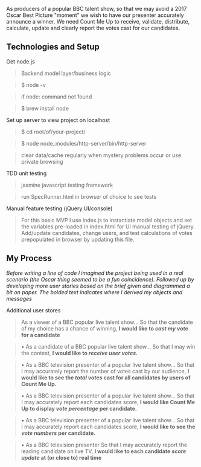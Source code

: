 As producers of a popular BBC talent show, so that we may avoid a 2017 Oscar Best Picture "moment" we wish to have our presenter accurately announce a winner. We need Count Me Up to receive, validate, distribute, calculate, update and clearly report the votes cast for our candidates.

## Technologies and Setup

Get node.js
> Backend model layer/business logic

>$ node -v

> if node: command not found

> $ brew install node

Set up server to view project on localhost
>$ cd root/of/your-project/

> $ node node_modules/http-server/bin/http-server

>clear data/cache regularly when mystery problems occur or use private browsing

TDD unit testing
>jasmine javascript testing framework

>  run SpecRunner.html in browser of choice to see tests

Manual feature testing (jQuery UI/console)
>For this basic MVP I use index.js to instantiate model objects and set the variables pre-loaded in index.html for UI manual testing of jQuery.  Add/update candidates, change users, and test calculations of votes prepopulated in browser by updating this file.




## My Process
*Before writing a line of code I imagined the project being used in a real scenario (the Oscar thing seemed to be a fun coincidence). Followed up by developing more user stories based on the brief given and diagrammed a bit on paper. The bolded text indicates where I derived my objects and messages*

Additional user stores
> As a viewer of a BBC popular live talent show...
So that the candidate of my choice has a chance of winning,
**I would like to *cast my vote* for a candidate**

> • As a candidate of a BBC popular live talent show...
So that I may win the contest,
**I would like to *receive user votes.***

> • As a BBC television presenter of a popular live talent show...
So that I may accurately report the number of votes cast by our audience,
**I would like to see the *total votes* cast for all candidates by users of Count Me Up.**

> • As a BBC television presenter of a popular live talent show...
So that I may accurately report each candidates score,
**I would like Count Me Up to display *vote percentage* per candidate.**

> • As a BBC television presenter of a popular live talent show...
So that I may accurately report each candidates score,
**I would like to see the *vote numbers* per candidate.**

> • As a BBC television presenter
So that I may accurately report the leading candidate on live TV,
**I would like to each candidate *score update* at (or close to) real time**
